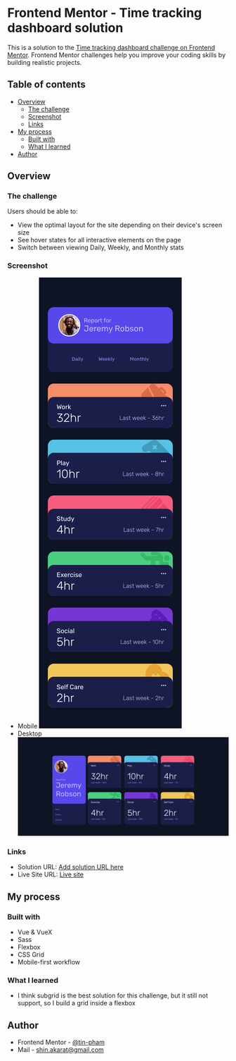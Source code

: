 # Frontend Mentor - Time tracking dashboard solution

This is a solution to the [Time tracking dashboard challenge on Frontend Mentor](https://www.frontendmentor.io/challenges/time-tracking-dashboard-UIQ7167Jw). Frontend Mentor challenges help you improve your coding skills by building realistic projects. 

## Table of contents

- [Overview](#overview)
  - [The challenge](#the-challenge)
  - [Screenshot](#screenshot)
  - [Links](#links)
- [My process](#my-process)
  - [Built with](#built-with)
  - [What I learned](#what-i-learned)
- [Author](#author)

## Overview

### The challenge

Users should be able to:

- View the optimal layout for the site depending on their device's screen size
- See hover states for all interactive elements on the page
- Switch between viewing Daily, Weekly, and Monthly stats

### Screenshot

* Mobile
![](./screenshots/mobile.png)
* Desktop
![](./screenshots/desktop.png)
### Links

- Solution URL: [Add solution URL here](https://your-solution-url.com)
- Live Site URL: [Live site](https://admiring-joliot-44ee42.netlify.app/)

## My process

### Built with

- Vue & VueX
- Sass 
- Flexbox
- CSS Grid
- Mobile-first workflow

### What I learned

* I think subgrid is the best solution for this challenge, but it still not support, so I build a grid inside a flexbox

## Author

- Frontend Mentor - [@tin-pham](https://www.frontendmentor.io/profile/tin-pham)
- Mail - shin.akarat@gmail.com


